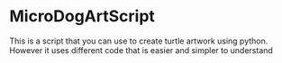 # MicroDogArtScript
This is a script that you can use to create turtle artwork using python. However it uses different code that is easier and simpler to understand
